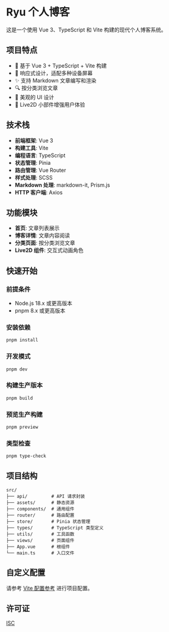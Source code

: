 # Ryu 个人博客

这是一个使用 Vue 3、TypeScript 和 Vite 构建的现代个人博客系统。

## 项目特点

- 🚀 基于 Vue 3 + TypeScript + Vite 构建
- 📱 响应式设计，适配多种设备屏幕
- ✨ 支持 Markdown 文章编写和渲染
- 🔍 按分类浏览文章
- 🎨 美观的 UI 设计
- 🌈 Live2D 小部件增强用户体验

## 技术栈

- **前端框架**: Vue 3
- **构建工具**: Vite
- **编程语言**: TypeScript
- **状态管理**: Pinia
- **路由管理**: Vue Router
- **样式处理**: SCSS
- **Markdown 处理**: markdown-it, Prism.js
- **HTTP 客户端**: Axios

## 功能模块

- **首页**: 文章列表展示
- **博客详情**: 文章内容阅读
- **分类页面**: 按分类浏览文章
- **Live2D 组件**: 交互式动画角色

## 快速开始

### 前提条件

- Node.js 18.x 或更高版本
- pnpm 8.x 或更高版本

### 安装依赖

```bash
pnpm install
```

### 开发模式

```bash
pnpm dev
```

### 构建生产版本

```bash
pnpm build
```

### 预览生产构建

```bash
pnpm preview
```

### 类型检查

```bash
pnpm type-check
```

## 项目结构

```
src/
├── api/         # API 请求封装
├── assets/      # 静态资源
├── components/  # 通用组件
├── router/      # 路由配置
├── store/       # Pinia 状态管理
├── types/       # TypeScript 类型定义
├── utils/       # 工具函数
├── views/       # 页面组件
├── App.vue      # 根组件
└── main.ts      # 入口文件
```

## 自定义配置

请参考 [Vite 配置参考](https://vitejs.dev/config/) 进行项目配置。

## 许可证

[ISC](LICENSE) 